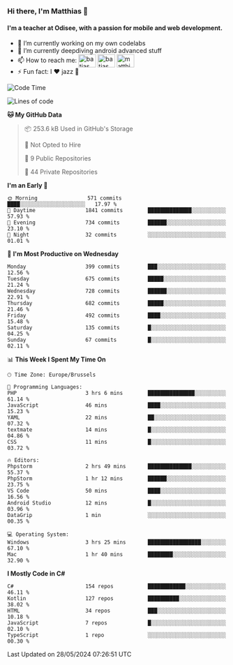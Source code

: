 ### Hi there, I'm Matthias 👋

#### I'm a teacher at Odisee, with a passion for mobile and web development.

- 🔭 I’m currently working on my own codelabs
- 🌱 I’m currently deepdiving android advanced stuff
- 📫 How to reach me: <a href="https://dev.to/batjas" target="_blank"><img align="center" src="https://raw.githubusercontent.com/rahuldkjain/github-profile-readme-generator/master/src/images/icons/Social/devto.svg" alt="batjas" height="30" width="40" /></a>
<a href="https://twitter.com/batjas" target="_blank"><img align="center" src="https://raw.githubusercontent.com/rahuldkjain/github-profile-readme-generator/master/src/images/icons/Social/twitter.svg" alt="batjas" height="30" width="40" /></a>
<a href="https://linkedin.com/in/matthiasdruwé" target="_blank"><img align="center" src="https://raw.githubusercontent.com/rahuldkjain/github-profile-readme-generator/master/src/images/icons/Social/linked-in-alt.svg" alt="matthiasdruwé" height="30" width="40" /></a>
- ⚡ Fun fact: I ❤ jazz 🎷


<!--START_SECTION:waka-->
![Code Time](http://img.shields.io/badge/Code%20Time-1%2C206%20hrs%2043%20mins-blue)

![Lines of code](https://img.shields.io/badge/From%20Hello%20World%20I%27ve%20Written-4.6%20million%20lines%20of%20code-blue)

**🐱 My GitHub Data** 

> 📦 253.6 kB Used in GitHub's Storage 
 > 
> 🚫 Not Opted to Hire
 > 
> 📜 9 Public Repositories 
 > 
> 🔑 44 Private Repositories 
 > 
**I'm an Early 🐤** 

```text
🌞 Morning                571 commits         ████░░░░░░░░░░░░░░░░░░░░░   17.97 % 
🌆 Daytime                1841 commits        ██████████████░░░░░░░░░░░   57.93 % 
🌃 Evening                734 commits         ██████░░░░░░░░░░░░░░░░░░░   23.10 % 
🌙 Night                  32 commits          ░░░░░░░░░░░░░░░░░░░░░░░░░   01.01 % 
```
📅 **I'm Most Productive on Wednesday** 

```text
Monday                   399 commits         ███░░░░░░░░░░░░░░░░░░░░░░   12.56 % 
Tuesday                  675 commits         █████░░░░░░░░░░░░░░░░░░░░   21.24 % 
Wednesday                728 commits         ██████░░░░░░░░░░░░░░░░░░░   22.91 % 
Thursday                 682 commits         █████░░░░░░░░░░░░░░░░░░░░   21.46 % 
Friday                   492 commits         ████░░░░░░░░░░░░░░░░░░░░░   15.48 % 
Saturday                 135 commits         █░░░░░░░░░░░░░░░░░░░░░░░░   04.25 % 
Sunday                   67 commits          █░░░░░░░░░░░░░░░░░░░░░░░░   02.11 % 
```


📊 **This Week I Spent My Time On** 

```text
🕑︎ Time Zone: Europe/Brussels

💬 Programming Languages: 
PHP                      3 hrs 6 mins        ███████████████░░░░░░░░░░   61.14 % 
JavaScript               46 mins             ████░░░░░░░░░░░░░░░░░░░░░   15.23 % 
YAML                     22 mins             ██░░░░░░░░░░░░░░░░░░░░░░░   07.32 % 
textmate                 14 mins             █░░░░░░░░░░░░░░░░░░░░░░░░   04.86 % 
CSS                      11 mins             █░░░░░░░░░░░░░░░░░░░░░░░░   03.72 % 

🔥 Editors: 
Phpstorm                 2 hrs 49 mins       ██████████████░░░░░░░░░░░   55.37 % 
PhpStorm                 1 hr 12 mins        ██████░░░░░░░░░░░░░░░░░░░   23.75 % 
VS Code                  50 mins             ████░░░░░░░░░░░░░░░░░░░░░   16.56 % 
Android Studio           12 mins             █░░░░░░░░░░░░░░░░░░░░░░░░   03.96 % 
DataGrip                 1 min               ░░░░░░░░░░░░░░░░░░░░░░░░░   00.35 % 

💻 Operating System: 
Windows                  3 hrs 25 mins       █████████████████░░░░░░░░   67.10 % 
Mac                      1 hr 40 mins        ████████░░░░░░░░░░░░░░░░░   32.90 % 
```

**I Mostly Code in C#** 

```text
C#                       154 repos           ████████████░░░░░░░░░░░░░   46.11 % 
Kotlin                   127 repos           ██████████░░░░░░░░░░░░░░░   38.02 % 
HTML                     34 repos            ███░░░░░░░░░░░░░░░░░░░░░░   10.18 % 
JavaScript               7 repos             █░░░░░░░░░░░░░░░░░░░░░░░░   02.10 % 
TypeScript               1 repo              ░░░░░░░░░░░░░░░░░░░░░░░░░   00.30 % 
```




 Last Updated on 28/05/2024 07:26:51 UTC
<!--END_SECTION:waka-->
